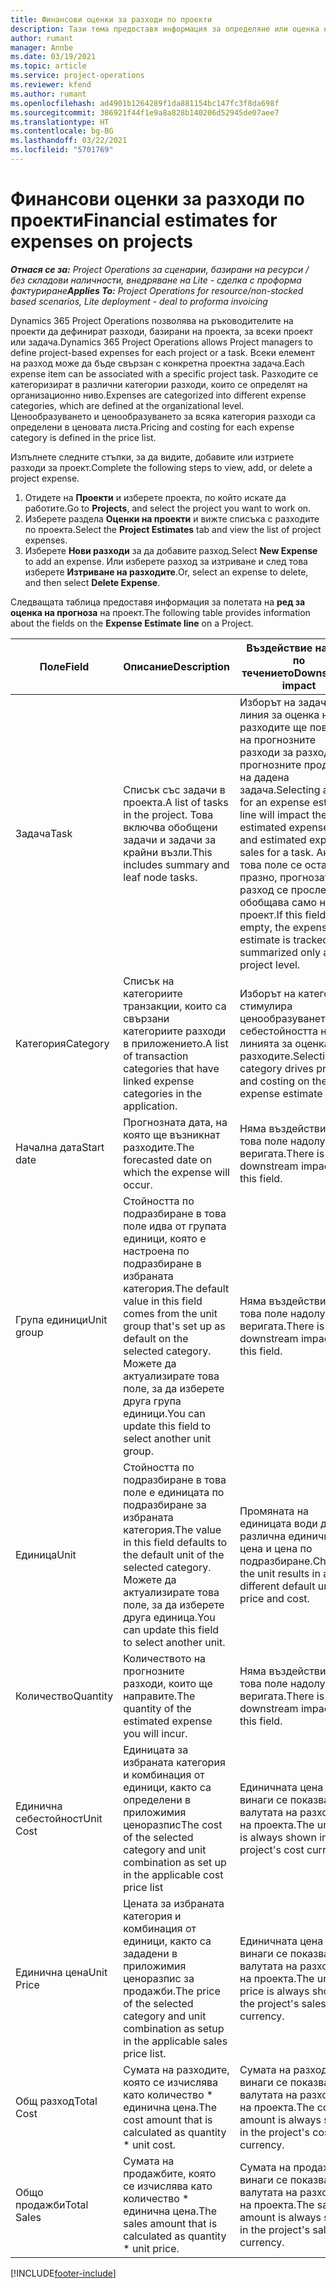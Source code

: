 ```yaml
---
title: Финансови оценки за разходи по проекти
description: Тази тема предоставя информация за определяне или оценка на разходи, базирани на проекти.
author: rumant
manager: Annbe
ms.date: 03/19/2021
ms.topic: article
ms.service: project-operations
ms.reviewer: kfend
ms.author: rumant
ms.openlocfilehash: ad4901b1264289f1da881154bc147fc3f8da698f
ms.sourcegitcommit: 386921f44f1e9a8a828b140206d52945de07aee7
ms.translationtype: HT
ms.contentlocale: bg-BG
ms.lasthandoff: 03/22/2021
ms.locfileid: "5701769"
---
```

# <a name="financial-estimates-for-expenses-on-projects"></a><span data-ttu-id="3c8ff-103">Финансови оценки за разходи по проекти</span><span class="sxs-lookup"><span data-stu-id="3c8ff-103">Financial estimates for expenses on projects</span></span>
<span data-ttu-id="3c8ff-104">_**Отнася се за:** Project Operations за сценарии, базирани на ресурси / без складови наличности, внедряване на Lite - сделка с проформа фактуриране_</span><span class="sxs-lookup"><span data-stu-id="3c8ff-104">_**Applies To:** Project Operations for resource/non-stocked based scenarios, Lite deployment - deal to proforma invoicing_</span></span>

<span data-ttu-id="3c8ff-105">Dynamics 365 Project Operations позволява на ръководителите на проекти да дефинират разходи, базирани на проекта, за всеки проект или задача.</span><span class="sxs-lookup"><span data-stu-id="3c8ff-105">Dynamics 365 Project Operations allows Project managers to define project-based expenses for each project or a task.</span></span> <span data-ttu-id="3c8ff-106">Всеки елемент на разход може да бъде свързан с конкретна проектна задача.</span><span class="sxs-lookup"><span data-stu-id="3c8ff-106">Each expense item can be associated with a specific project task.</span></span> <span data-ttu-id="3c8ff-107">Разходите се категоризират в различни категории разходи, които се определят на организационно ниво.</span><span class="sxs-lookup"><span data-stu-id="3c8ff-107">Expenses are categorized into different expense categories, which are defined at the organizational level.</span></span> <span data-ttu-id="3c8ff-108">Ценообразуването и ценообразуването за всяка категория разходи са определени в ценовата листа.</span><span class="sxs-lookup"><span data-stu-id="3c8ff-108">Pricing and costing for each expense category is defined in the price list.</span></span> 

<span data-ttu-id="3c8ff-109">Изпълнете следните стъпки, за да видите, добавите или изтриете разходи за проект.</span><span class="sxs-lookup"><span data-stu-id="3c8ff-109">Complete the following steps to view, add, or delete a project expense.</span></span>

1. <span data-ttu-id="3c8ff-110">Отидете на **Проекти** и изберете проекта, по който искате да работите.</span><span class="sxs-lookup"><span data-stu-id="3c8ff-110">Go to **Projects**, and select the project you want to work on.</span></span>
2. <span data-ttu-id="3c8ff-111">Изберете раздела **Оценки на проекти** и вижте списъка с разходите по проекта.</span><span class="sxs-lookup"><span data-stu-id="3c8ff-111">Select the **Project Estimates** tab and view the list of project expenses.</span></span>
3. <span data-ttu-id="3c8ff-112">Изберете **Нови разходи** за да добавите разход.</span><span class="sxs-lookup"><span data-stu-id="3c8ff-112">Select **New Expense** to add an expense.</span></span> <span data-ttu-id="3c8ff-113">Или изберете разход за изтриване и след това изберете **Изтриване на разходите**.</span><span class="sxs-lookup"><span data-stu-id="3c8ff-113">Or, select an expense to delete, and then select **Delete Expense**.</span></span>

<span data-ttu-id="3c8ff-114">Следващата таблица предоставя информация за полетата на **ред за оценка на прогноза** на проект.</span><span class="sxs-lookup"><span data-stu-id="3c8ff-114">The following table provides information about the fields on the **Expense Estimate line** on a Project.</span></span> 

| <span data-ttu-id="3c8ff-115">**Поле**</span><span class="sxs-lookup"><span data-stu-id="3c8ff-115">**Field**</span></span> | <span data-ttu-id="3c8ff-116">**Описание**</span><span class="sxs-lookup"><span data-stu-id="3c8ff-116">**Description**</span></span> | <span data-ttu-id="3c8ff-117">**Въздействие надолу по течението**</span><span class="sxs-lookup"><span data-stu-id="3c8ff-117">**Downstream impact**</span></span> |
| --- | --- | --- |
| <span data-ttu-id="3c8ff-118">Задача</span><span class="sxs-lookup"><span data-stu-id="3c8ff-118">Task</span></span> | <span data-ttu-id="3c8ff-119">Списък със задачи в проекта.</span><span class="sxs-lookup"><span data-stu-id="3c8ff-119">A list of tasks in the project.</span></span> <span data-ttu-id="3c8ff-120">Това включва обобщени задачи и задачи за крайни възли.</span><span class="sxs-lookup"><span data-stu-id="3c8ff-120">This includes summary and leaf node tasks.</span></span> | <span data-ttu-id="3c8ff-121">Изборът на задача за линия за оценка на разходите ще повлияе на прогнозните разходи за разходи и прогнозните продажби на дадена задача.</span><span class="sxs-lookup"><span data-stu-id="3c8ff-121">Selecting a task for an expense estimate line will impact the estimated expense cost and estimated expense sales for a task.</span></span> <span data-ttu-id="3c8ff-122">Ако това поле се остави празно, прогнозата за разход се проследява и обобщава само на ниво проект.</span><span class="sxs-lookup"><span data-stu-id="3c8ff-122">If this field is left empty, the expense estimate is tracked and summarized only at the project level.</span></span> |
| <span data-ttu-id="3c8ff-123">Категория</span><span class="sxs-lookup"><span data-stu-id="3c8ff-123">Category</span></span> | <span data-ttu-id="3c8ff-124">Списък на категориите транзакции, които са свързани категориите разходи в приложението.</span><span class="sxs-lookup"><span data-stu-id="3c8ff-124">A list of transaction categories that have linked expense categories in the application.</span></span> | <span data-ttu-id="3c8ff-125">Изборът на категория стимулира ценообразуването и себестойността на линията за оценка на разходите.</span><span class="sxs-lookup"><span data-stu-id="3c8ff-125">Selecting a category drives pricing and costing on the expense estimate line.</span></span> |
| <span data-ttu-id="3c8ff-126">Начална дата</span><span class="sxs-lookup"><span data-stu-id="3c8ff-126">Start date</span></span> | <span data-ttu-id="3c8ff-127">Прогнозната дата, на която ще възникнат разходите.</span><span class="sxs-lookup"><span data-stu-id="3c8ff-127">The forecasted date on which the expense will occur.</span></span> | <span data-ttu-id="3c8ff-128">Няма въздействие за това поле надолу по веригата.</span><span class="sxs-lookup"><span data-stu-id="3c8ff-128">There is no downstream impact for this field.</span></span> |
| <span data-ttu-id="3c8ff-129">Група единици</span><span class="sxs-lookup"><span data-stu-id="3c8ff-129">Unit group</span></span> | <span data-ttu-id="3c8ff-130">Стойността по подразбиране в това поле идва от групата единици, която е настроена по подразбиране в избраната категория.</span><span class="sxs-lookup"><span data-stu-id="3c8ff-130">The default value in this field comes from the unit group that's set up as default on the selected category.</span></span> <span data-ttu-id="3c8ff-131">Можете да актуализирате това поле, за да изберете друга група единици.</span><span class="sxs-lookup"><span data-stu-id="3c8ff-131">You can update this field to select another unit group.</span></span> | <span data-ttu-id="3c8ff-132">Няма въздействие за това поле надолу по веригата.</span><span class="sxs-lookup"><span data-stu-id="3c8ff-132">There is no downstream impact for this field.</span></span> |
| <span data-ttu-id="3c8ff-133">Единица</span><span class="sxs-lookup"><span data-stu-id="3c8ff-133">Unit</span></span> | <span data-ttu-id="3c8ff-134">Стойността по подразбиране в това поле е единицата по подразбиране за избраната категория.</span><span class="sxs-lookup"><span data-stu-id="3c8ff-134">The value in this field defaults to the default unit of the selected category.</span></span> <span data-ttu-id="3c8ff-135">Можете да актуализирате това поле, за да изберете друга единица.</span><span class="sxs-lookup"><span data-stu-id="3c8ff-135">You can update this field to select another unit.</span></span> | <span data-ttu-id="3c8ff-136">Промяната на единицата води до различна единична цена и цена по подразбиране.</span><span class="sxs-lookup"><span data-stu-id="3c8ff-136">Changing the unit results in a different default unit price and cost.</span></span> |
| <span data-ttu-id="3c8ff-137">Количество</span><span class="sxs-lookup"><span data-stu-id="3c8ff-137">Quantity</span></span> | <span data-ttu-id="3c8ff-138">Количеството на прогнозните разходи, които ще направите.</span><span class="sxs-lookup"><span data-stu-id="3c8ff-138">The quantity of the estimated expense you will incur.</span></span> | <span data-ttu-id="3c8ff-139">Няма въздействие за това поле надолу по веригата.</span><span class="sxs-lookup"><span data-stu-id="3c8ff-139">There is no downstream impact for this field.</span></span> |
| <span data-ttu-id="3c8ff-140">Единична себестойност</span><span class="sxs-lookup"><span data-stu-id="3c8ff-140">Unit Cost</span></span> | <span data-ttu-id="3c8ff-141">Единицата за избраната категория и комбинация от единици, както са определени в приложимия ценоразпис</span><span class="sxs-lookup"><span data-stu-id="3c8ff-141">The cost of the selected category and unit combination as set up in the applicable cost price list</span></span> | <span data-ttu-id="3c8ff-142">Единичната цена винаги се показва във валутата на разходите на проекта.</span><span class="sxs-lookup"><span data-stu-id="3c8ff-142">The unit cost is always shown in the project's cost currency.</span></span> |
| <span data-ttu-id="3c8ff-143">Единична цена</span><span class="sxs-lookup"><span data-stu-id="3c8ff-143">Unit Price</span></span> | <span data-ttu-id="3c8ff-144">Цената за избраната категория и комбинация от единици, както са зададени в приложимия ценоразпис за продажби.</span><span class="sxs-lookup"><span data-stu-id="3c8ff-144">The price of the selected category and unit combination as setup in the applicable sales price list.</span></span> | <span data-ttu-id="3c8ff-145">Единичната цена винаги се показва във валутата на разходите на проекта.</span><span class="sxs-lookup"><span data-stu-id="3c8ff-145">The unit price is always shown in the project's sales currency.</span></span> |
| <span data-ttu-id="3c8ff-146">Общ разход</span><span class="sxs-lookup"><span data-stu-id="3c8ff-146">Total Cost</span></span> | <span data-ttu-id="3c8ff-147">Сумата на разходите, която се изчислява като количество \* единична цена.</span><span class="sxs-lookup"><span data-stu-id="3c8ff-147">The cost amount that is calculated as quantity \* unit cost.</span></span>| <span data-ttu-id="3c8ff-148">Сумата на разход винаги се показва във валутата на разходите на проекта.</span><span class="sxs-lookup"><span data-stu-id="3c8ff-148">The cost amount is always shown in the project's cost currency.</span></span> |
| <span data-ttu-id="3c8ff-149">Общо продажби</span><span class="sxs-lookup"><span data-stu-id="3c8ff-149">Total Sales</span></span> | <span data-ttu-id="3c8ff-150">Сумата на продажбите, която се изчислява като количество \* единична цена.</span><span class="sxs-lookup"><span data-stu-id="3c8ff-150">The sales amount that is calculated as quantity \* unit price.</span></span> | <span data-ttu-id="3c8ff-151">Сумата на продажби винаги се показва във валутата на разходите на проекта.</span><span class="sxs-lookup"><span data-stu-id="3c8ff-151">The sales amount is always shown in the project's sales currency.</span></span> |


[!INCLUDE[footer-include](../includes/footer-banner.md)]
